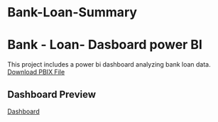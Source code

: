 # Bank-Loan-Summary
# Bank - Loan- Dasboard power BI
This project includes a power bi dashboard analyzing bank loan data.
[Download PBIX File](https://github.com/manssi-gitch/Bank-Loan-Summary/raw/main/bank_loan.pbix)
## Dashboard Preview
[Dashboard](./dashboard.png)
